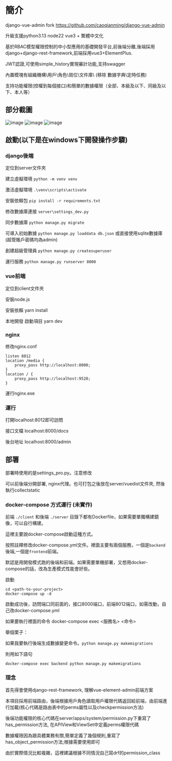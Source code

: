 # 簡介
django-vue-admin
fork https://github.com/caoqianming/django-vue-admin

升級支援python3.13 node22 vue3 + 繁體中文化

基於RBAC模型權限控制的中小型應用的基礎開發平台,前後端分離,後端採用django+django-rest-framework,前端採用vue3+ElementPlus.

JWT認證,可使用simple_history實現審計功能,支持swagger

內置模塊有組織機構\用戶\角色\崗位\文件庫\ (移除 數據字典\定時任務)

支持功能權限(控權到每個接口)和簡單的數據權限（全部、本級及以下、同級及以下、本人等）

## 部分截圖
![image](https://github.com/caoqianming/django-vue-admin/blob/master/img/user.png)
![image](https://github.com/caoqianming/django-vue-admin/blob/master/img/dict.png)
![image](https://github.com/caoqianming/django-vue-admin/blob/master/img/task.png)


## 啟動(以下是在windows下開發操作步驟)


### django後端
定位到server文件夾

建立虛擬環境 `python -m venv venv`

激活虛擬環境 `.\venv\scripts\activate`

安裝依賴包 `pip install -r requirements.txt`

修改數據庫連接 `server\settings_dev.py` 

同步數據庫 `python manage.py migrate`

可導入初始數據 `python manage.py loaddata db.json` 或直接使用sqlite數據庫(超管賬戶密碼均為admin)

創建超級管理員 `python manage.py createsuperuser`

運行服務 `python manage.py runserver 8000` 

### vue前端
定位到client文件夾

安裝node.js

安裝依賴
yarn install

本地開發 啟動項目
yarn dev

### nginx
修改nginx.conf

```
listen 8012
location /media {
    proxy_pass http://localhost:8000;
}
location / {
    proxy_pass http://localhost:9528;
}
```

運行nginx.exe

### 運行
打開localhost:8012即可訪問

接口文檔 localhost:8000/docs

後台地址 localhost:8000/admin

## 部署
部署時使用的是settings_pro.py。注意修改

可以前後端分開部署, nginx代理。也可打包之後放在server/vuedist文件夾, 然後執行collectstatic

### docker-compose 方式運行 (未實作)

前端 `./client` 和後端 `./server` 目錄下都有Dockerfile，如果需要單獨構建鏡像，可以自行構建。

這裡主要說docker-compose啟動這種方式。

按照註釋修改docker-compose.yml文件。裡面主要有兩個服務，一個是`backend`後端,一個是`frontend`前端。

默認是用開發模式跑的後端和前端。如果需要單機部署，又想用docker-compose的話，改為生產模式性能會好些。


啟動
```
cd <path-to-your-project>
docker-compose up -d
```

啟動成功後，訪問端口同前面的，接口8000端口，前端8012端口，如需改動，自己改docker-compose.yml

如果要執行裡面的命令
docker-compose exec <服務名> <命令>

舉個栗子：

如果我要執行後端生成數據變更命令。`python manage.py makemigrations`

則用如下語句

```
docker-compose exec backend python manage.py makemigrations
```

### 理念
首先得會使用django-rest-framework, 理解vue-element-admin前端方案

本項目採用前端路由，後端根據用戶角色讀取用戶權限代碼返回給前端，由前端進行加載(核心代碼是路由表中的perms屬性以及checkpermission方法)

後端功能權限的核心代碼在server/apps/system/permission.py下重寫了has_permission方法, 在APIView和ViewSet中定義perms權限代碼

數據權限因為跟具體業務有關,簡單定義了幾個規則,重寫了has_object_permission方法;根據需要使用即可

由於實際情況比較複雜，這裡建議根據不同情況自己寫drf的permission_class

